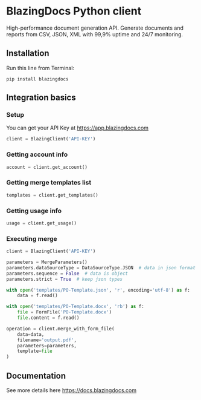 # BlazingDocs Python client
High-performance document generation API. Generate documents and reports from СSV, JSON, XML with 99,9% uptime and 24/7 monitoring.

## Installation

Run this line from Terminal:

```
pip install blazingdocs
```

## Integration basics

### Setup

You can get your API Key at https://app.blazingdocs.com

```python
client = BlazingClient('API-KEY')
```

### Getting account info

```python
account = client.get_account()
```

### Getting merge templates list

```python
templates = client.get_templates()
```

### Getting usage info

```python
usage = client.get_usage()
```

### Executing merge

```python
client = BlazingClient('API-KEY')

parameters = MergeParameters()
parameters.dataSourceType = DataSourceType.JSON  # data in json format
parameters.sequence = False  # data is object
parameters.strict = True  # keep json types

with open('templates/PO-Template.json', 'r', encoding='utf-8') as f:
    data = f.read()

with open('templates/PO-Template.docx', 'rb') as f:
    file = FormFile('PO-Template.docx')
    file.content = f.read()

operation = client.merge_with_form_file(
    data=data,
    filename='output.pdf',
    parameters=parameters,
    template=file
)
```

## Documentation

See more details here https://docs.blazingdocs.com